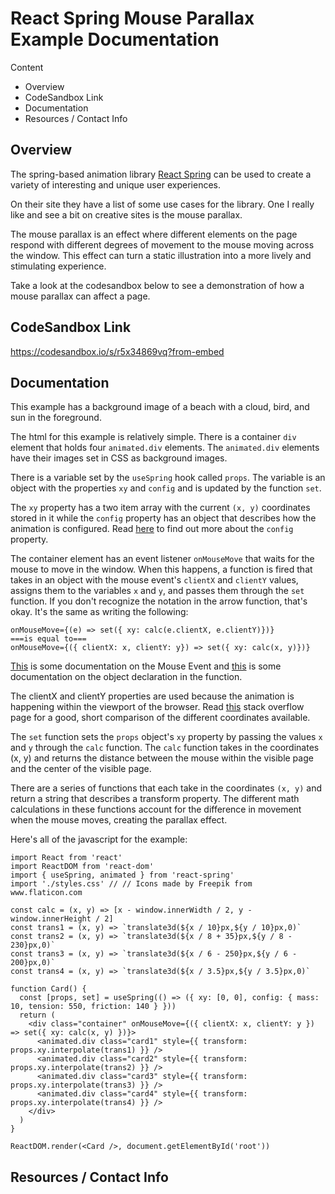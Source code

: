# React Spring Mouse Parallax Example Documentation

Content

- Overview
- CodeSandbox Link
- Documentation
- Resources / Contact Info

## Overview

The spring-based animation library [React Spring](https://www.react-spring.io/) can be used to create a variety of interesting and unique user experiences.

On their site they have a list of some use cases for the library. One I really like and see a bit on creative sites is the mouse parallax. 

The mouse parallax is an effect where different elements on the page respond with different degrees of movement to the mouse moving across the window. This effect can turn a static illustration into a more lively and stimulating experience.

Take a look at the codesandbox below to see a demonstration of how a mouse parallax can affect a page.

## CodeSandbox Link

https://codesandbox.io/s/r5x34869vq?from-embed

## Documentation

This example has a background image of a beach with a cloud, bird, and sun in the foreground.

The html for this example is relatively simple. There is a container `div` element that holds four `animated.div` elements. The `animated.div` elements have their images set in CSS as background images. 

There is a variable set by the `useSpring` hook called `props`. The variable is an object with the properties `xy` and `config` and is updated by the function `set`. 

The `xy` property has a two item array with the current `(x, y)` coordinates stored in it while the `config` property has an object that describes how the animation is configured. Read [here](https://www.react-spring.io/docs/hooks/api) to find out more about the `config` property.



The container element has an event listener `onMouseMove` that waits for the mouse to move in the window. When this happens, a function is fired that takes in an object with the mouse event's `clientX` and `clientY` values, assigns them to the variables `x` and `y`, and passes them through the `set` function. If you don't recognize the notation in the arrow function, that's okay. It's the same as writing the following:
```
onMouseMove={(e) => set({ xy: calc(e.clientX, e.clientY)})}
===is equal to===
onMouseMove={({ clientX: x, clientY: y}) => set({ xy: calc(x, y)})}
```
[This](https://developer.mozilla.org/en-US/docs/Web/API/MouseEvent) is some documentation on the Mouse Event and [this](https://developer.mozilla.org/en-US/docs/Web/JavaScript/Reference/Operators/Destructuring_assignment#Unpacking_fields_from_objects_passed_as_function_parameter) is some documentation on the object declaration in the function.

The clientX and clientY properties are used because the animation is happening within the viewport of the browser. Read [this](https://stackoverflow.com/questions/6073505/what-is-the-difference-between-screenx-y-clientx-y-and-pagex-y) stack overflow page for a good, short comparison of the different coordinates available.

The `set` function sets the `props` object's `xy` property by passing the values `x` and `y`  through the `calc` function. The `calc` function takes in the coordinates (x, y) and returns the distance between the mouse within the visible page and the center of the visible page.

There are a series of functions that each take in the coordinates `(x, y)` and return a string that describes a transform property. The different math calculations in these functions account for the difference in movement when the mouse moves, creating the parallax effect.

Here's all of the javascript for the example: 
```
import React from 'react'
import ReactDOM from 'react-dom'
import { useSpring, animated } from 'react-spring'
import './styles.css' // // Icons made by Freepik from www.flaticon.com

const calc = (x, y) => [x - window.innerWidth / 2, y - window.innerHeight / 2]
const trans1 = (x, y) => `translate3d(${x / 10}px,${y / 10}px,0)`
const trans2 = (x, y) => `translate3d(${x / 8 + 35}px,${y / 8 - 230}px,0)`
const trans3 = (x, y) => `translate3d(${x / 6 - 250}px,${y / 6 - 200}px,0)`
const trans4 = (x, y) => `translate3d(${x / 3.5}px,${y / 3.5}px,0)`

function Card() {
  const [props, set] = useSpring(() => ({ xy: [0, 0], config: { mass: 10, tension: 550, friction: 140 } }))
  return (
    <div class="container" onMouseMove={({ clientX: x, clientY: y }) => set({ xy: calc(x, y) })}>
      <animated.div class="card1" style={{ transform: props.xy.interpolate(trans1) }} />
      <animated.div class="card2" style={{ transform: props.xy.interpolate(trans2) }} />
      <animated.div class="card3" style={{ transform: props.xy.interpolate(trans3) }} />
      <animated.div class="card4" style={{ transform: props.xy.interpolate(trans4) }} />
    </div>
  )
}

ReactDOM.render(<Card />, document.getElementById('root'))
```


## Resources / Contact Info
